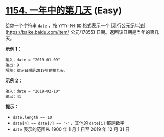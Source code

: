 # [1154. 一年中的第几天][link] (Easy)

[link]: https://leetcode.cn/problems/day-of-the-year/

给你一个字符串 `date` ，按 `YYYY-MM-DD` 格式表示一个 [现行公元纪年法](https://baike.baidu.com/item/
公元/17855) 日期。返回该日期是当年的第几天。

**示例 1：**

```
输入：date = "2019-01-09"
输出：9
解释：给定日期是2019年的第九天。
```

**示例 2：**

```
输入：date = "2019-02-10"
输出：41

```

**提示：**

- `date.length == 10`
- `date[4] == date[7] == '-'`，其他的 `date[i]` 都是数字
- `date` 表示的范围从 1900 年 1 月 1 日至 2019 年 12 月 31 日

